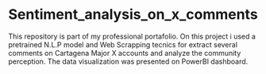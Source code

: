 # Sentiment_analysis_on_x_comments
This repository is part of my professional portafolio. On this project i used a pretrained N.L.P model and Web Scrapping tecnics for extract several comments on Cartagena Major X accounts and analyze the community perception. The data visualization was presented on PowerBI dashboard. 
